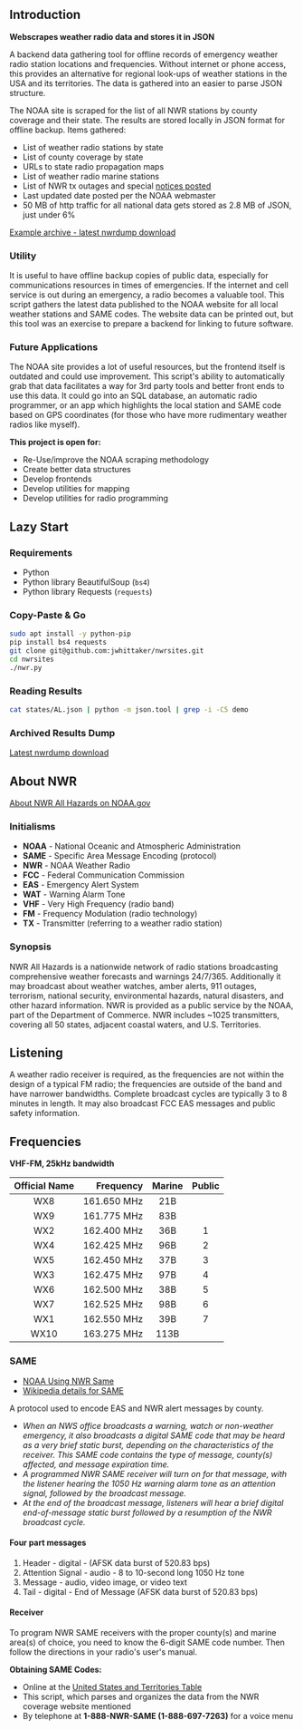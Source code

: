 ## Introduction

**Webscrapes weather radio data and stores it in JSON**

A backend data gathering tool for offline records of emergency weather radio station locations and frequencies. Without internet or phone access, this provides an alternative for regional look-ups of weather stations in the USA and its territories. The data is gathered into an easier to parse JSON structure.

The NOAA site is scraped for the list of all NWR stations by county coverage and their state. The results are stored locally in JSON format for offline backup. Items gathered:

- List of weather radio stations by state
- List of county coverage by state
- URLs to state radio propagation maps
- List of weather radio marine stations
- List of NWR tx outages and special [notices posted](http://www.nws.noaa.gov/nwr/outages/outages.php)
- Last updated date posted per the NOAA webmaster
- 50 MB of http traffic for all national data gets stored as 2.8 MB of JSON, just under 6%

[Example archive - latest nwrdump download](https://github.com/jwhittaker/nwrdumps/archive/master.zip)

### Utility

It is useful to have offline backup copies of public data, especially for communications resources in times of emergencies. If the internet and cell service is out during an emergency, a radio becomes a valuable tool. This script gathers the latest data published to the NOAA website for all local weather stations and SAME codes. The website data can be printed out, but this tool was an exercise to prepare a backend for linking to future software.

### Future Applications

The NOAA site provides a lot of useful resources, but the frontend itself is outdated and could use improvement. This script's ability to automatically grab that data facilitates a way for 3rd party tools and  better front ends to use this data. It could go into an SQL database, an automatic radio programmer, or an app which highlights the local station and SAME code based on GPS coordinates (for those who have more rudimentary weather radios like myself).

**This project is open for:**
- Re-Use/improve the NOAA scraping methodology
- Create better data structures
- Develop frontends
- Develop utilities for mapping
- Develop utilities for radio programming

## Lazy Start

### Requirements
- Python
- Python library BeautifulSoup (`bs4`)
- Python library Requests (`requests`)

### Copy-Paste & Go

```bash
sudo apt install -y python-pip
pip install bs4 requests
git clone git@github.com:jwhittaker/nwrsites.git
cd nwrsites
./nwr.py
```

### Reading Results

```bash
cat states/AL.json | python -m json.tool | grep -i -C5 demo
```

### Archived Results Dump

[Latest nwrdump download](https://github.com/jwhittaker/nwrdumps/archive/master.zip)

## About NWR

[About NWR All Hazards on NOAA.gov](http://www.nws.noaa.gov/nwr/index.php)

### Initialisms
- **NOAA** - National Oceanic and Atmospheric Administration
- **SAME** - Specific Area Message Encoding (protocol)
- **NWR** - NOAA Weather Radio
- **FCC** - Federal Communication Commission
- **EAS** - Emergency Alert System
- **WAT** - Warning Alarm Tone
- **VHF** - Very High Frequency (radio band)
- **FM** - Frequency Modulation (radio technology)
- **TX** - Transmitter (referring to a weather radio station)

### Synopsis

NWR All Hazards is a nationwide network of radio stations broadcasting comprehensive weather forecasts and warnings 24/7/365. Additionally it may broadcast about weather watches, amber alerts, 911 outages, terrorism, national security, environmental hazards, natural disasters, and other hazard information. NWR is provided as a public service by the NOAA, part of the Department of Commerce. NWR includes ~1025 transmitters, covering all 50 states, adjacent coastal waters, and U.S. Territories.

## Listening

A weather radio receiver is required, as the frequencies are not within the design of a typical FM radio; the frequencies are outside of the band and have narrower bandwidths. Complete broadcast cycles are typically 3 to 8 minutes in length. It may also broadcast FCC EAS messages and public safety information.

## Frequencies

**VHF-FM, 25kHz bandwidth**

| Official Name |   Frequency | Marine | Public |
|:-------------:|------------:|:------:|:------:|
|      WX8      | 161.650 MHz |    21B |        |
|      WX9      | 161.775 MHz |    83B |        |
|      WX2      | 162.400 MHz |    36B |    1   |
|      WX4      | 162.425 MHz |    96B |    2   |
|      WX5      | 162.450 MHz |    37B |    3   |
|      WX3      | 162.475 MHz |    97B |    4   |
|      WX6      | 162.500 MHz |    38B |    5   |
|      WX7      | 162.525 MHz |    98B |    6   |
|      WX1      | 162.550 MHz |    39B |    7   |
|      WX10     | 163.275 MHz |   113B |        |

### SAME

- [NOAA Using NWR Same](http://www.nws.noaa.gov/nwr/info/usingsame.html)
- [Wikipedia details for SAME](https://en.wikipedia.org/wiki/Specific_Area_Message_Encoding)

A protocol used to encode EAS and NWR alert messages by county.

- *When an NWS office broadcasts a warning, watch or non-weather emergency, it also broadcasts a digital SAME code that may be heard as a very brief static burst, depending on the characteristics of the receiver. This SAME code contains the type of message, county(s) affected, and message expiration time.*
- *A programmed NWR SAME receiver will turn on for that message, with the listener hearing the 1050 Hz warning alarm tone as an attention signal, followed by the broadcast message.*
- *At the end of the broadcast message, listeners will hear a brief digital end-of-message static burst followed by a resumption of the NWR broadcast cycle.*

#### Four part messages

1. Header - digital - (AFSK data burst of 520.83 bps)
2. Attention Signal - audio - 8 to 10-second long 1050 Hz tone
3. Message - audio, video image, or video text
4. Tail - digital - End of Message (AFSK data burst of 520.83 bps)

#### Receiver

To program NWR SAME receivers with the proper county(s) and marine area(s) of choice, you need to know the 6-digit SAME code number. Then follow the directions in your radio's user's manual.

**Obtaining SAME Codes:**
- Online at the [United States and Territories Table](http://www.nws.noaa.gov/nwr/coverage/county_coverage.html)
- This script, which parses and organizes the data from the NWR coverage website mentioned
- By telephone at **1-888-NWR-SAME (1-888-697-7263)** for a voice menu
